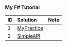### My F# Tutorial

| ID  | Solution                    | Note |
| :-- | :-------------------------- | :--- |
| 1   | [MyPractice](./MyPractice/) |
| 2   | [SimpleAPI](./SimpleAPI/)   |
